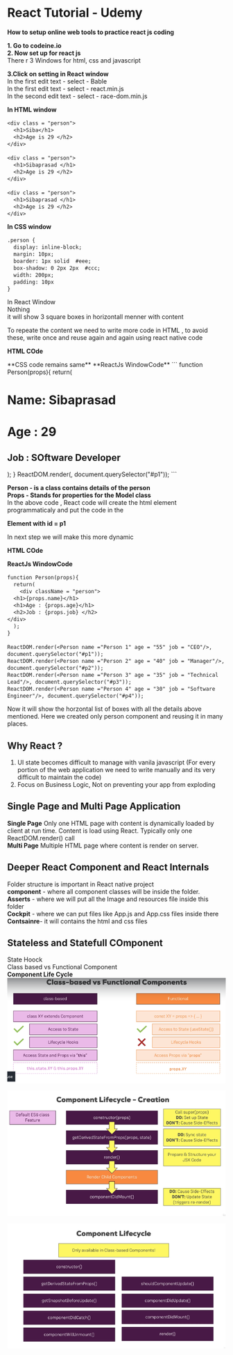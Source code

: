 # React Tutorial - Udemy 

**How to setup online web tools to practice react js coding**  
  
**1. Go to codeine.io  
2. Now set up for react js**  
There r 3 Windows for html, css and javascript  
  
**3.Click on setting in React window**  
In the first edit text - select - Bable  
In the first edit text - select -  react.min.js  
In the second edit text - select -  race-dom.min.js  
  
**In HTML window**    
```   
<div class = "person">
  <h1>Siba</h1>
  <h2>Age is 29 </h2>
</div>

<div class = "person">
  <h1>Sibaprasad </h1>
  <h2>Age is 29 </h2>
</div>

<div class = "person">
  <h1>Sibaprasad </h1>
  <h2>Age is 29 </h2>
</div>  
```   
  
**In CSS window**   
```   
.person {
  display: inline-block;
  margin: 10px;
  boarder: 1px solid  #eee;
  box-shadow: 0 2px 2px  #ccc;
  width: 200px;
  padding: 10px
} 
```   
In React Window  
Nothing   
it will show 3 square boxes in horizontall menner with content  

To repeate the content we need to write more code in HTML , to avoid these, write once and reuse again and again using react native code  
  
**HTML COde**    
<div id="p1"></div>    
**CSS code remains same**  
**ReactJs WindowCode**  
```  
function Person(props){
  return(
    <div className = "person">
  <h1>Name: Sibaprasad</h1>
  <h1>Age : 29</h1>
  <h2>Job : SOftware Developer </h2>
</div>
  );
}
ReactDOM.render(<Person/>, document.querySelector("#p1"));
```  

**Person - is a class contains details of the person**  
**Props - Stands for properties for the Model class**  
In the above code , React code will create the html element programmaticaly and put the code in the **<div> Element with id = p1**  
  
In next step we will make this more dynamic  
  
**HTML COde**    
<div id="p1"></div>  
<div id="p2"></div>  
<div id="p3"></div>  
<div id="p4"></div>  
  
**ReactJs WindowCode**  
```  
function Person(props){
  return(
    <div className = "person">
  <h1>{props.name}</h1>
  <h1>Age : {props.age}</h1>
  <h2>Job : {props.job} </h2>
</div>
  );
}

ReactDOM.render(<Person name ="Person 1" age = "55" job = "CEO"/>, document.querySelector("#p1"));
ReactDOM.render(<Person name ="Person 2" age = "40" job = "Manager"/>, document.querySelector("#p2"));
ReactDOM.render(<Person name ="Person 3" age = "35" job = "Technical Lead"/>, document.querySelector("#p3"));
ReactDOM.render(<Person name ="Person 4" age = "30" job = "Software Engineer"/>, document.querySelector("#p4")); 
```    
  
Now it will show the horzontal list of boxes with all the details above mentioned. Here we created only person component and reusing it in many places.  
  
##  Why React ?  
1. UI state becomes difficult to manage with vanila javascript (For every portion of the web application we need to write manually and its very difficult to maintain the code)  
2. Focus on Business Logic, Not on preventing your app from exploding  
  
## Single Page and Multi Page Application  
**Single Page** Only one HTML page with content is dynamically loaded by client at run time. Content is load using React. Typically only one ReactDOM.render() call  
**Multi Page** Multiple HTML page where content is render on server.  
 
 ##  Deeper React Component and React Internals  
 Folder structure is important in React native project  
 **component** - where all component classes will be inside the folder.  
 **Asserts** - where we will put all the Image and resources file inside this folder  
 **Cockpit** - where we can put files like App.js and App.css files inside there  
 **Contsainre**- it will contains the html and css files  
   
 ##  Stateless and Statefull COmponent  
 State Hoock  
 Class based vs Functional Component  
 **Component Life Cycle**  
 ![alt tag](https://github.com/spdobest/React-JS-Tutorial/blob/master/Documents/ClassBasedComponent_vs_FunctionalComponent.png)     
   
  ![alt tag](https://github.com/spdobest/React-JS-Tutorial/blob/master/Documents/ComponentLifeCycle_creation.png)    
    
  ![alt tag](https://github.com/spdobest/React-JS-Tutorial/blob/master/Documents/ComponentLifeCycle.png)     



